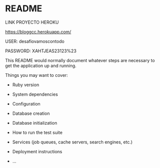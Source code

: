 # README

LINK PROYECTO HEROKU 

https://bloggcc.herokuapp.com/

USER: desafiovamoscontodo

PASSWORD:  XAHTJEAS23123%23 


This README would normally document whatever steps are necessary to get the
application up and running.

Things you may want to cover:

* Ruby version

* System dependencies

* Configuration

* Database creation

* Database initialization

* How to run the test suite

* Services (job queues, cache servers, search engines, etc.)

* Deployment instructions

* ...
